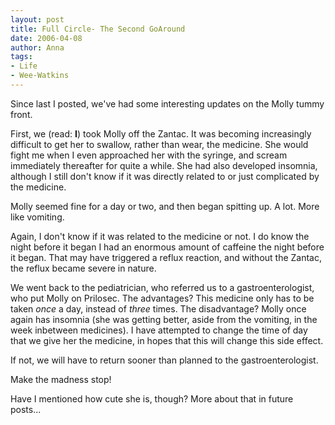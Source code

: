 ```yaml
---
layout: post
title: Full Circle- The Second GoAround
date: 2006-04-08
author: Anna
tags:
- Life
- Wee-Watkins
---
```


Since last I posted, we've had some interesting updates on the Molly tummy front.

First, we (read: <b>I</b>) took Molly off the Zantac. It was becoming increasingly difficult to get her to swallow, rather than wear, the medicine. She would fight me when I even approached her with the syringe, and scream immediately thereafter for quite a while. She had also developed insomnia, although I still don't know if it was directly related to or just complicated by the medicine.

Molly seemed fine for a day or two, and then began spitting up. A lot. More like vomiting. 

Again, I don't know if it was related to the medicine or not. I do know the night before it began I had an enormous amount of caffeine the night before it began. That may have triggered a reflux reaction, and without the Zantac, the reflux became severe in nature.

We went back to the pediatrician, who referred us to a gastroenterologist, who put Molly on Prilosec. The advantages? This medicine only has to be taken <i>once</i> a day, instead of <i>three</i> times. The disadvantage? Molly once again has insomnia (she was getting better, aside from the vomiting, in the week inbetween medicines). I have attempted to change the time of day that we give her the medicine, in hopes that this will change this side effect. 

If not, we will have to return sooner than planned to the gastroenterologist. 

Make the madness stop!

Have I mentioned how cute she is, though? More about that in future posts...



